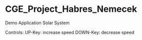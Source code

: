 # CGE_Project_Habres_Nemecek

Demo Application Solar System

Controls:
UP-Key:   increase speed
DOWN-Key: decrease speed
